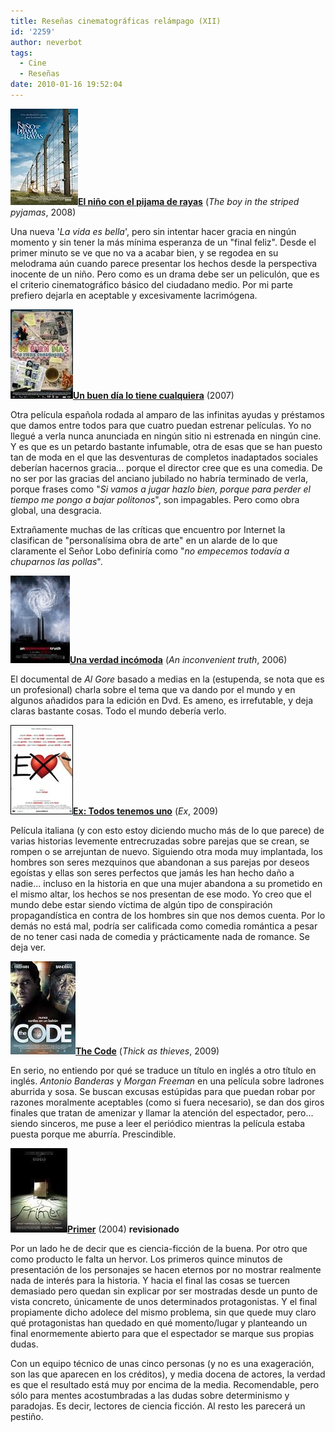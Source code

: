 ```yaml
---
title: Reseñas cinematográficas relámpago (XII)
id: '2259'
author: neverbot
tags:
  - Cine
  - Reseñas
date: 2010-01-16 19:52:04
---
```


**![201001161919.jpg](./resenas-cinematograficas-relampago-xii/201001161919.jpg)[El niño con el pijama de rayas](http://www.imdb.com/title/tt0914798/)** (_The boy in the striped pyjamas_, 2008)

Una nueva '_La vida es bella_', pero sin intentar hacer gracia en ningún momento y sin tener la más mínima esperanza de un "final feliz". Desde el primer minuto se ve que no va a acabar bien, y se regodea en su melodrama aún cuando parece presentar los hechos desde la perspectiva inocente de un niño. Pero como es un drama debe ser un peliculón, que es el criterio cinematográfico básico del ciudadano medio. Por mi parte prefiero dejarla en aceptable y excesivamente lacrimógena.

![201001161922.jpg](./resenas-cinematograficas-relampago-xii/201001161922.jpg)[**Un buen día lo tiene cualquiera**](http://www.filmaffinity.com/es/film520526.html) (2007)

Otra película española rodada al amparo de las infinitas ayudas y préstamos que damos entre todos para que cuatro puedan estrenar películas. Yo no llegué a verla nunca anunciada en ningún sitio ni estrenada en ningún cine. Y es que es un petardo bastante infumable, otra de esas que se han puesto tan de moda en el que las desventuras de completos inadaptados sociales deberían hacernos gracia... porque el director cree que es una comedia. De no ser por las gracias del anciano jubilado no habría terminado de verla, porque frases como "_Si vamos a jugar hazlo bien, porque para perder el tiempo me pongo a bajar politonos_", son impagables. Pero como obra global, una desgracia.

Extrañamente muchas de las críticas que encuentro por Internet la clasifican de "personalísima obra de arte" en un alarde de lo que claramente el Señor Lobo definiría como "_no empecemos todavía a chuparnos las pollas_".

**![201001161931.jpg](./resenas-cinematograficas-relampago-xii/201001161931.jpg)[Una verdad incómoda](http://www.imdb.com/title/tt0497116/)** (_An inconvenient truth_, 2006)  

El documental de _Al Gore_ basado a medias en la (estupenda, se nota que es un profesional) charla sobre el tema que va dando por el mundo y en algunos añadidos para la edición en Dvd. Es ameno, es irrefutable, y deja claras bastante cosas. Todo el mundo debería verlo.

![201001161932.jpg](./resenas-cinematograficas-relampago-xii/201001161932.jpg)[**Ex: Todos tenemos uno**](http://www.filmaffinity.com/es/film610421.html) (_Ex_, 2009)

Película italiana (y con esto estoy diciendo mucho más de lo que parece) de varias historias levemente entrecruzadas sobre parejas que se crean, se rompen o se arrejuntan de nuevo. Siguiendo otra moda muy implantada, los hombres son seres mezquinos que abandonan a sus parejas por deseos egoístas y ellas son seres perfectos que jamás les han hecho daño a nadie... incluso en la historia en que una mujer abandona a su prometido en el mismo altar, los hechos se nos presentan de ese modo. Yo creo que el mundo debe estar siendo víctima de algún tipo de conspiración propagandística en contra de los hombres sin que nos demos cuenta. Por lo demás no está mal, podría ser calificada como comedia romántica a pesar de no tener casi nada de comedia y prácticamente nada de romance. Se deja ver.

**![201001161941.jpg](./resenas-cinematograficas-relampago-xii/201001161941.jpg)[The Code](http://www.imdb.com/title/tt1112782/)** (_Thick as thieves_, 2009)

En serio, no entiendo por qué se traduce un título en inglés a otro título en inglés. _Antonio Banderas_ y _Morgan Freeman_ en una película sobre ladrones aburrida y sosa. Se buscan excusas estúpidas para que puedan robar por razones moralmente aceptables (como si fuera necesario), se dan dos giros finales que tratan de amenizar y llamar la atención del espectador, pero... siendo sinceros, me puse a leer el periódico mientras la película estaba puesta porque me aburría. Prescindible.

**![201001161948.jpg](./resenas-cinematograficas-relampago-xii/201001161948.jpg)[Primer](http://www.imdb.com/title/tt0390384/)** (2004) **revisionado**

Por un lado he de decir que es ciencia-ficción de la buena. Por otro que como producto le falta un hervor. Los primeros quince minutos de presentación de los personajes se hacen eternos por no mostrar realmente nada de interés para la historia. Y hacia el final las cosas se tuercen demasiado pero quedan sin explicar por ser mostradas desde un punto de vista concreto, únicamente de unos determinados protagonistas. Y el final propiamente dicho adolece del mismo problema, sin que quede muy claro qué protagonistas han quedado en qué momento/lugar y planteando un final enormemente abierto para que el espectador se marque sus propias dudas.

Con un equipo técnico de unas cinco personas (y no es una exageración, son las que aparecen en los créditos), y media docena de actores, la verdad es que el resultado está muy por encima de la media. Recomendable, pero sólo para mentes acostumbradas a las dudas sobre determinismo y paradojas. Es decir, lectores de ciencia ficción. Al resto les parecerá un pestiño.